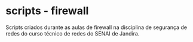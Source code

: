 # scripts - firewall
Scripts criados durante as aulas de firewall na disciplina de segurança de redes do curso técnico de redes do SENAI de Jandira.
